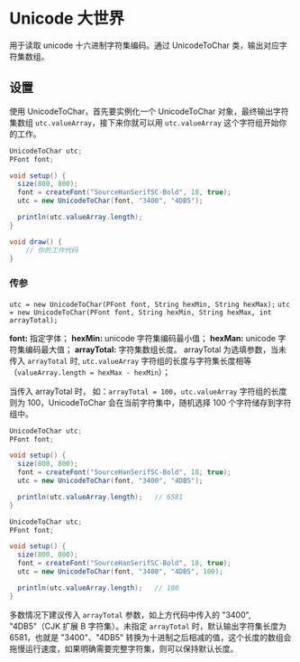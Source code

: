 # Unicode 大世界
用于读取 unicode 十六进制字符集编码。通过 UnicodeToChar 类，输出对应字符集数组。
## 设置
使用 UnicodeToChar，首先要实例化一个 UnicodeToChar 对象，最终输出字符集数组 `utc.valueArray`，接下来你就可以用 `utc.valueArray` 这个字符组开始你的工作。
```java
UnicodeToChar utc;
PFont font;

void setup() {
  size(800, 800);
  font = createFont("SourceHanSerifSC-Bold", 18, true);
  utc = new UnicodeToChar(font, "3400", "4DB5");

  println(utc.valueArray.length);
}

void draw() {
    // 你的工作代码
}
```
### 传参
`utc = new UnicodeToChar(PFont font, String hexMin, String hexMax);`
`utc = new UnicodeToChar(PFont font, String hexMin, String hexMax, int arrayTotal);`

**font:** 指定字体；
**hexMin:** unicode 字符集编码最小值；
**hexMan:** unicode 字符集编码最大值；
**arrayTotal:** 字符集数组长度。
arrayTotal 为选填参数，当未传入 `arrayTotal` 时, `utc.valueArray` 字符组的长度与字符集长度相等（`valueArray.length = hexMax - hexMin`）；

当传入 arrayTotal 时， 如：`arrayTotal = 100`，`utc.valueArray` 字符组的长度则为 100，UnicodeToChar 会在当前字符集中，随机选择 100 个字符储存到字符组中。

```java
UnicodeToChar utc;
PFont font;

void setup() {
  size(800, 800);
  font = createFont("SourceHanSerifSC-Bold", 18, true);
  utc = new UnicodeToChar(font, "3400", "4DB5");

  println(utc.valueArray.length);   // 6581
}
```
```java
UnicodeToChar utc;
PFont font;

void setup() {
  size(800, 800);
  font = createFont("SourceHanSerifSC-Bold", 18, true);
  utc = new UnicodeToChar(font, "3400", "4DB5", 100);

  println(utc.valueArray.length);   // 100
}
```
多数情况下建议传入 `arrayTotal` 参数，如上方代码中传入的 "3400", "4DB5"（CJK 扩展 B 字符集）。未指定 `arrayTotal` 时，默认输出字符集长度为 6581，也就是 "3400"、"4DB5" 转换为十进制之后相减的值，这个长度的数组会拖慢运行速度，如果明确需要完整字符集，则可以保持默认长度。